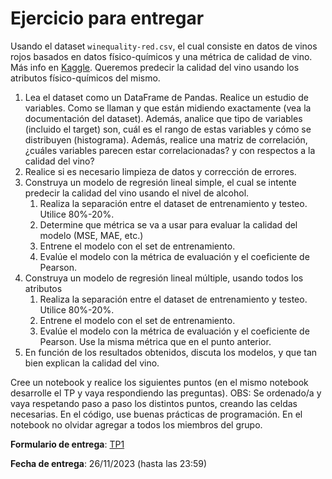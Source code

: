 # Ejercicio para entregar

Usando el dataset `winequality-red.csv`, el cual consiste en datos de vinos rojos basados en datos físico-químicos y una métrica de calidad de vino. Más info en [Kaggle](https://www.kaggle.com/datasets/uciml/red-wine-quality-cortez-et-al-2009). Queremos predecir la calidad del vino usando los atributos físico-químicos del mismo.
1. Lea el dataset como un DataFrame de Pandas. Realice un estudio de variables. Como se llaman y que están midiendo exactamente (vea la documentación del dataset). Además, analice que tipo de variables (incluido el target) son, cuál es el rango de estas variables y cómo se distribuyen (histograma). Además, realice una matriz de correlación, ¿cuáles variables parecen estar correlacionadas? y con respectos a la calidad del vino?
2. Realice si es necesario limpieza de datos y corrección de errores.
3. Construya un modelo de regresión lineal simple, el cual se intente predecir la calidad del vino usando el nivel de alcohol.
	1. Realiza la separación entre el dataset de entrenamiento y testeo. Utilice 80%-20%.
	2. Determine que métrica se va a usar para evaluar la calidad del modelo (MSE, MAE, etc.)
	3. Entrene el modelo con el set de entrenamiento.
	4. Evalúe el modelo con la métrica de evaluación y el coeficiente de Pearson.
4. Construya un modelo de regresión lineal múltiple, usando todos los atributos
	1. Realiza la separación entre el dataset de entrenamiento y testeo. Utilice 80%-20%.
	2. Entrene el modelo con el set de entrenamiento.
	3. Evalúe el modelo con la métrica de evaluación y el coeficiente de Pearson. Use la misma métrica que en el punto anterior.
5. En función de los resultados obtenidos, discuta los modelos, y que tan bien explican la calidad del vino.

Cree un notebook y realice los siguientes puntos (en el mismo notebook desarrolle el TP y vaya respondiendo las preguntas). OBS: Se ordenado/a y vaya respetando paso a paso los distintos puntos, creando las celdas necesarias. En el código, use buenas prácticas de programación. En el notebook no olvidar agregar a todos los miembros del grupo.

**Formulario de entrega**: [TP1](https://forms.gle/AtvewisLLD8SZvoj9)

**Fecha de entrega**: 26/11/2023 (hasta las 23:59)